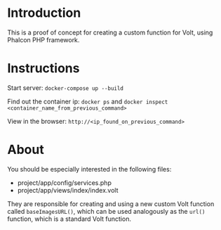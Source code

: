 # Introduction
This is a proof of concept for creating a custom function for Volt, using Phalcon PHP framework.

# Instructions

Start server: `docker-compose up --build`

Find out the container ip: `docker ps` and `docker inspect <container_name_from_previous_command>`

View in the browser: `http://<ip_found_on_previous_command>`

# About

You should be especially interested in the following files:

* project/app/config/services.php
* project/app/views/index/index.volt

They are responsible for creating and using a new custom Volt function called `baseImagesURL()`,
which can be used analogously as the `url()` function, which is a standard Volt function.
